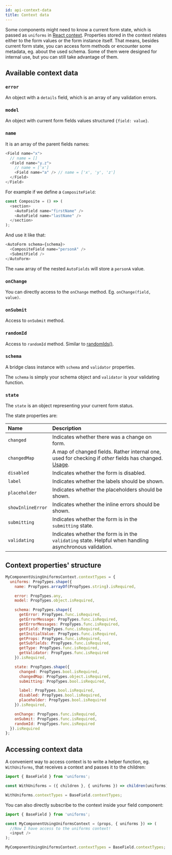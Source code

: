 ```yaml
---
id: api-context-data
title: Context data
---
```


Some components might need to know a current form state, which is passed as `uniforms` in [React context](https://reactjs.org/docs/legacy-context.html).
Properties stored in the context relates either to the form values or the form instance itself.
That means, besides current form state, you can access form methods or encounter some metadata, eg. about the used schema.
Some of them were designed for internal use, but you can still take advantage of them.

## Available context data

### `error`

An object with a `details` field, which is an array of any validation errors.

### `model`

An object with current form fields values structured `{field: value}`.

### `name`

It is an array of the parent fields names:

```js
<Field name="x">
  // name = []
  <Field name="y.z">
    // name = ['x']
    <Field name="a" /> // name = ['x', 'y', 'z']
  </Field>
</Field>
```

For example if we define a `CompositeField`:

```js
const Composite = () => (
  <section>
    <AutoField name="firstName" />
    <AutoField name="lastName" />
  </section>
);
```

And use it like that:

```js
<AutoForm schema={schema}>
  <CompositeField name="personA" />
  <SubmitField />
</AutoForm>
```

The `name` array of the nested `AutoFields` will store a `personA` value.

### `onChange`

You can directly access to the `onChange` method. Eg. `onChange(field, value)`.

### `onSubmit`

Access to `onSubmit` method.

### `randomId`

Access to `randomId` method. Similar to [randomIds()](/docs/api-helpers#randomidsprefix).

### `schema`

A bridge class instance with `schema` and `validator` properties.

The `schema` is simply your schema object and `validator` is your validating function.

### `state`

The `state` is an object representing your current form status.

The state properties are:

| Name              | Description                                                                                                                                                                                    |
| :---------------- | :--------------------------------------------------------------------------------------------------------------------------------------------------------------------------------------------- |
| `changed`         | Indicates whether there was a change on form.                                                                                                                                                  |
| `changedMap`      | A map of changed fields. Rather internal one, used for checking if _other_ fields has changed. [Usage](https://github.com/vazco/uniforms/blob/master/packages/uniforms/src/BaseField.js#L220). |
| `disabled`        | Indicates whether the form is disabled.                                                                                                                                                        |
| `label`           | Indicates whether the labels should be shown.                                                                                                                                                  |
| `placeholder`     | Indicates whether the placeholders should be shown.                                                                                                                                            |
| `showInlineError` | Indicates whether the inline errors should be shown.                                                                                                                                           |
| `submitting`      | Indicates whether the form is in the `submitting` state.                                                                                                                                       |
| `validating`      | Indicates whether the form is in the `validating` state. Helpful when handling asynchronous validation.                                                                                        |

## Context properties' structure

```js
MyComponentUsingUniformsContext.contextTypes = {
  uniforms: PropTypes.shape({
    name: PropTypes.arrayOf(PropTypes.string).isRequired,

    error: PropTypes.any,
    model: PropTypes.object.isRequired,

    schema: PropTypes.shape({
      getError: PropTypes.func.isRequired,
      getErrorMessage: PropTypes.func.isRequired,
      getErrorMessages: PropTypes.func.isRequired,
      getField: PropTypes.func.isRequired,
      getInitialValue: PropTypes.func.isRequired,
      getProps: PropTypes.func.isRequired,
      getSubfields: PropTypes.func.isRequired,
      getType: PropTypes.func.isRequired,
      getValidator: PropTypes.func.isRequired
    }).isRequired,

    state: PropTypes.shape({
      changed: PropTypes.bool.isRequired,
      changedMap: PropTypes.object.isRequired,
      submitting: PropTypes.bool.isRequired,

      label: PropTypes.bool.isRequired,
      disabled: PropTypes.bool.isRequired,
      placeholder: PropTypes.bool.isRequired
    }).isRequired,

    onChange: PropTypes.func.isRequired,
    onSubmit: PropTypes.func.isRequired,
    randomId: PropTypes.func.isRequired
  }).isRequired
};
```

## Accessing context data

A convenient way to access context is to write a helper function, eg. `WithUniforms`, that receives a context and passes it to the children:

```js
import { BaseField } from 'uniforms';

const WithUniforms = ({ children }, { uniforms }) => children(uniforms);

WithUniforms.contextTypes = BaseField.contextTypes;
```

You can also directly subscribe to the context inside your field component:

```js
import { BaseField } from 'uniforms';

const MyComponentUsingUniformsContext = (props, { uniforms }) => (
  //Now I have access to the uniforms context!
  <input />
);

MyComponentUsingUniformsContext.contextTypes = BaseField.contextTypes;
```
